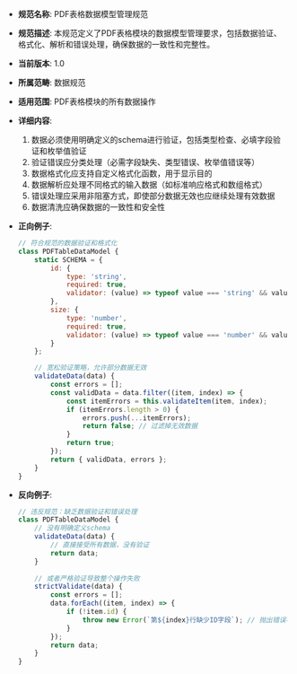 <!-- FRONTEND-DATA-PDFTABLE-001.md -->
- **规范名称**: PDF表格数据模型管理规范
- **规范描述**: 本规范定义了PDF表格模块的数据模型管理要求，包括数据验证、格式化、解析和错误处理，确保数据的一致性和完整性。
- **当前版本**: 1.0
- **所属范畴**: 数据规范
- **适用范围**: PDF表格模块的所有数据操作
- **详细内容**:
  1. 数据必须使用明确定义的schema进行验证，包括类型检查、必填字段验证和枚举值验证
  2. 验证错误应分类处理（必需字段缺失、类型错误、枚举值错误等）
  3. 数据格式化应支持自定义格式化函数，用于显示目的
  4. 数据解析应处理不同格式的输入数据（如标准响应格式和数组格式）
  5. 错误处理应采用非阻塞方式，即使部分数据无效也应继续处理有效数据
  6. 数据清洗应确保数据的一致性和安全性

- **正向例子**:
  ```javascript
  // 符合规范的数据验证和格式化
  class PDFTableDataModel {
      static SCHEMA = {
          id: {
              type: 'string',
              required: true,
              validator: (value) => typeof value === 'string' && value.length > 0
          },
          size: {
              type: 'number',
              required: true,
              validator: (value) => typeof value === 'number' && value >= 0
          }
      };

      // 宽松验证策略，允许部分数据无效
      validateData(data) {
          const errors = [];
          const validData = data.filter((item, index) => {
              const itemErrors = this.validateItem(item, index);
              if (itemErrors.length > 0) {
                  errors.push(...itemErrors);
                  return false; // 过滤掉无效数据
              }
              return true;
          });
          return { validData, errors };
      }
  }
  ```

- **反向例子**:
  ```javascript
  // 违反规范：缺乏数据验证和错误处理
  class PDFTableDataModel {
      // 没有明确定义schema
      validateData(data) {
          // 直接接受所有数据，没有验证
          return data;
      }
      
      // 或者严格验证导致整个操作失败
      strictValidate(data) {
          const errors = [];
          data.forEach((item, index) => {
              if (!item.id) {
                  throw new Error(`第${index}行缺少ID字段`); // 抛出错误导致中断
              }
          });
          return data;
      }
  }